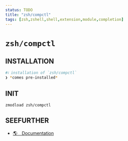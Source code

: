 ```yaml
---
status: TODO
title: "zsh/compctl"
tags: [zsh,zshell,shell,extension,module,completion]
---
```


# `zsh/compctl`

## INSTALLATION


```bash
#ℹ︎ installation of `zsh/compctl`
❯ *comes pre-installed*
```



## INIT

    zmodload zsh/compctl


## SEEFURTHER

- [🌎 Documentation](https://zsh.sourceforge.io/Doc/Release/Zsh-Modules.html)
